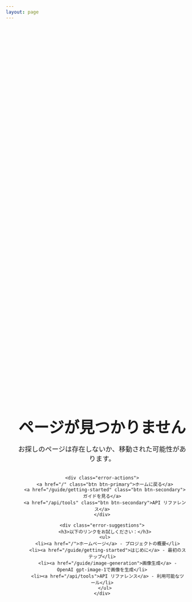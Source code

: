 ```yaml
---
layout: page
---
```


<div class="error-page">
  <div class="error-content">
    <h1>ページが見つかりません</h1>
    <p>お探しのページは存在しないか、移動された可能性があります。</p>
    
    <div class="error-actions">
      <a href="/" class="btn btn-primary">ホームに戻る</a>
      <a href="/guide/getting-started" class="btn btn-secondary">ガイドを見る</a>
      <a href="/api/tools" class="btn btn-secondary">API リファレンス</a>
    </div>
    
    <div class="error-suggestions">
      <h3>以下のリンクをお試しください：</h3>
      <ul>
        <li><a href="/">ホームページ</a> - プロジェクトの概要</li>
        <li><a href="/guide/getting-started">はじめに</a> - 最初のステップ</li>
        <li><a href="/guide/image-generation">画像生成</a> - OpenAI gpt-image-1で画像を生成</li>
        <li><a href="/api/tools">API リファレンス</a> - 利用可能なツール</li>
      </ul>
    </div>
  </div>
</div>

<style scoped>
.error-page {
  display: flex;
  flex-direction: column;
  align-items: center;
  justify-content: center;
  min-height: 60vh;
  text-align: center;
  padding: 2rem;
}

.error-content {
  max-width: 600px;
  margin: 0 auto;
}

.error-content h1 {
  font-size: 2.5rem;
  color: var(--vp-c-text-1);
  margin-bottom: 1rem;
}

.error-content p {
  font-size: 1.1rem;
  color: var(--vp-c-text-2);
  margin-bottom: 2rem;
}

.error-actions {
  display: flex;
  gap: 1rem;
  justify-content: center;
  margin-bottom: 3rem;
  flex-wrap: wrap;
}

.btn {
  display: inline-block;
  padding: 0.75rem 1.5rem;
  text-decoration: none;
  border-radius: 6px;
  font-weight: 500;
  transition: all 0.3s ease;
}

.btn-primary {
  background-color: var(--vp-c-brand-1);
  color: var(--vp-c-white);
}

.btn-primary:hover {
  background-color: var(--vp-c-brand-2);
}

.btn-secondary {
  background-color: var(--vp-c-default-soft);
  color: var(--vp-c-text-1);
  border: 1px solid var(--vp-c-divider);
}

.btn-secondary:hover {
  background-color: var(--vp-c-default-soft);
  border-color: var(--vp-c-brand-1);
}

.error-suggestions {
  text-align: left;
  background-color: var(--vp-c-bg-soft);
  padding: 1.5rem;
  border-radius: 8px;
  border: 1px solid var(--vp-c-divider);
}

.error-suggestions h3 {
  color: var(--vp-c-text-1);
  margin-bottom: 1rem;
}

.error-suggestions ul {
  list-style: none;
  padding: 0;
}

.error-suggestions li {
  margin-bottom: 0.5rem;
}

.error-suggestions a {
  color: var(--vp-c-brand-1);
  text-decoration: none;
}

.error-suggestions a:hover {
  text-decoration: underline;
}

@media (max-width: 768px) {
  .error-content h1 {
    font-size: 2rem;
  }
  
  .error-actions {
    flex-direction: column;
    align-items: center;
  }
  
  .btn {
    width: 100%;
    max-width: 200px;
  }
}
</style>
